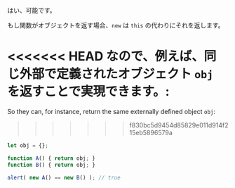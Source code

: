 はい、可能です。

もし関数がオブジェクトを返す場合、`new` は `this` の代わりにそれを返します。

<<<<<<< HEAD
なので、例えば、同じ外部で定義されたオブジェクト `obj` を返すことで実現できます。:
=======
So they can, for instance, return the same externally defined object `obj`:
>>>>>>> f830bc5d9454d85829e011d914f215eb5896579a

```js run no-beautify
let obj = {};

function A() { return obj; }
function B() { return obj; }

alert( new A() == new B() ); // true
```
